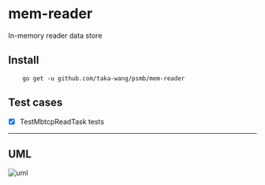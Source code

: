# mem-reader

In-memory reader data store

## Install

```
    go get -u github.com/taka-wang/psmb/mem-reader
```

## Test cases

- [x] TestMbtcpReadTask tests


---

## UML 

![uml](http://uml.cmwang.net:8000/plantuml/svg/5SdB3O0W303GLNG0QEBHYxDKQ918WVGJrZU-wzjhJyqpkRJjCPjw0WYkMAezVhkIfD6DkiKq60nV30jxWUdSW56D1593LM3Y88IP9Fvv7Hy0)
